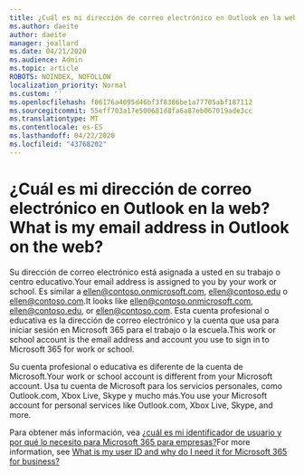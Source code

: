 ```yaml
---
title: ¿Cuál es mi dirección de correo electrónico en Outlook en la web?
ms.author: daeite
author: daeite
manager: joallard
ms.date: 04/21/2020
ms.audience: Admin
ms.topic: article
ROBOTS: NOINDEX, NOFOLLOW
localization_priority: Normal
ms.custom: ''
ms.openlocfilehash: f06176a4695d46bf3f8386be1a77705abf187112
ms.sourcegitcommit: 55eff703a17e500681d8fa6a87eb067019ade3cc
ms.translationtype: MT
ms.contentlocale: es-ES
ms.lasthandoff: 04/22/2020
ms.locfileid: "43768202"
---
```

# <a name="what-is-my-email-address-in-outlook-on-the-web"></a><span data-ttu-id="4ea7b-102">¿Cuál es mi dirección de correo electrónico en Outlook en la web?</span><span class="sxs-lookup"><span data-stu-id="4ea7b-102">What is my email address in Outlook on the web?</span></span>

<span data-ttu-id="4ea7b-103">Su dirección de correo electrónico está asignada a usted en su trabajo o centro educativo.</span><span class="sxs-lookup"><span data-stu-id="4ea7b-103">Your email address is assigned to you by your work or school.</span></span> <span data-ttu-id="4ea7b-104">Es similar a ellen@contoso.onmicrosoft.com, ellen@contoso.edu o ellen@contoso.com.</span><span class="sxs-lookup"><span data-stu-id="4ea7b-104">It looks like ellen@contoso.onmicrosoft.com, ellen@contoso.edu, or ellen@contoso.com.</span></span> <span data-ttu-id="4ea7b-105">Esta cuenta profesional o educativa es la dirección de correo electrónico y la cuenta que usa para iniciar sesión en Microsoft 365 para el trabajo o la escuela.</span><span class="sxs-lookup"><span data-stu-id="4ea7b-105">This work or school account is the email address and account you use to sign in to Microsoft 365 for work or school.</span></span>

<span data-ttu-id="4ea7b-106">Su cuenta profesional o educativa es diferente de la cuenta de Microsoft.</span><span class="sxs-lookup"><span data-stu-id="4ea7b-106">Your work or school account is different from your Microsoft account.</span></span> <span data-ttu-id="4ea7b-107">Usa tu cuenta de Microsoft para los servicios personales, como Outlook.com, Xbox Live, Skype y mucho más.</span><span class="sxs-lookup"><span data-stu-id="4ea7b-107">You use your Microsoft account for personal services like Outlook.com, Xbox Live, Skype, and more.</span></span>

<span data-ttu-id="4ea7b-108">Para obtener más información, vea [¿cuál es mi identificador de usuario y por qué lo necesito para Microsoft 365 para empresas?](https://support.office.com/article/37da662b-5da6-4b56-a091-2731b2ecc8b4)</span><span class="sxs-lookup"><span data-stu-id="4ea7b-108">For more information, see [What is my user ID and why do I need it for Microsoft 365 for business?](https://support.office.com/article/37da662b-5da6-4b56-a091-2731b2ecc8b4)</span></span>